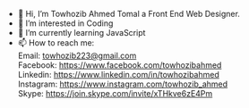 - 👋 Hi, I’m Towhozib Ahmed Tomal a Front End Web Designer.
- 👀 I’m interested in Coding
- 🌱 I’m currently learning JavaScript 
- 📫 How to reach me: <br>
  Email: towhozib223@gmail.com <br>
  Facebook: https://www.facebook.com/towhozibahmed <br>
  Linkedin: https://www.linkedin.com/in/towhozibahmed <br>
  Instagram: https://www.instagram.com/towhozib_ahmed <br>
  Skype: https://join.skype.com/invite/xTHkve6zE4Pm

<!---
tomal223/tomal223 is a ✨ special ✨ repository because its `README.md` (this file) appears on your GitHub profile.
You can click the Preview link to take a look at your changes.
--->
